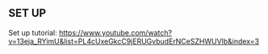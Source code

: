 ## SET UP

Set up tutorial: https://www.youtube.com/watch?v=13eja_RYimU&list=PL4cUxeGkcC9jERUGvbudErNCeSZHWUVlb&index=3


